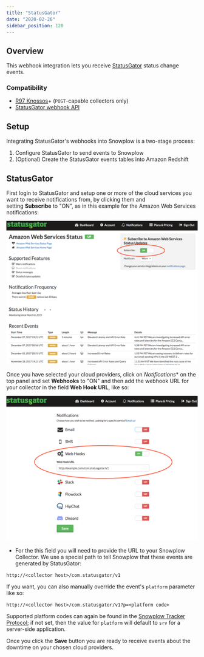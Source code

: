 ```yaml
---
title: "StatusGator"
date: "2020-02-26"
sidebar_position: 120
---
```


## Overview

This webhook integration lets you receive [StatusGator](https://statusgator.com/) status change events.

### Compatibility

- [R97 Knossos](https://github.com/snowplow/snowplow/releases/tag/r97-knossos)\+ (`POST`\-capable collectors only)
- [StatusGator webhook API](https://blog.statusgator.com/introducing-web-hooks/)

## Setup

Integrating StatusGator's webhooks into Snowplow is a two-stage process:

1. Configure StatusGator to send events to Snowplow
2. (Optional) Create the StatusGator events tables into Amazon Redshift

## StatusGator

First login to StatusGator and setup one or more of the cloud services you want to receive notifications from, by clicking them and setting **Subscribe** to "ON", as in this example for the Amazon Web Services notifications:

![](images/statusgator-1.png)

Once you have selected your cloud providers, click on _Notifications_\* on the top panel and set **Webhooks** to "ON" and then add the webhook URL for your collector in the field **Web Hook URL**, like so:

![](images/statusgator-2.png)

- For the this field you will need to provide the URL to your Snowplow Collector. We use a special path to tell Snowplow that these events are generated by StatusGator:

```markup
http://<collector host>/com.statusgator/v1
```

If you want, you can also manually override the event's `platform` parameter like so:

```markup
http://<collector host>/com.statusgator/v1?p=<platform code>
```

Supported platform codes can again be found in the [Snowplow Tracker Protocol](/docs/sources/trackers/snowplow-tracker-protocol/index.md); if not set, then the value for `platform` will default to `srv` for a server-side application.

Once you click the **Save** button you are ready to receive events about the downtime on your chosen cloud providers.
